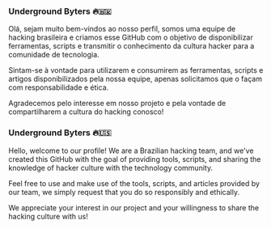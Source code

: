 ### Underground Byters 🔥🇧🇷
Olá, sejam muito bem-vindos ao nosso perfil, somos uma equipe de hacking brasileira e criamos esse  GitHub com o objetivo de disponibilizar ferramentas, scripts e transmitir o conhecimento da cultura hacker para a comunidade de tecnologia.

Sintam-se à vontade para utilizarem e consumirem as ferramentas, scripts e artigos disponibilizados pela nossa equipe, apenas solicitamos que o façam com responsabilidade e ética.

Agradecemos pelo interesse em nosso projeto e pela vontade de compartilharem a cultura do hacking conosco!

### Underground Byters 🔥🇺🇸
Hello, welcome to our profile! We are a Brazilian hacking team, and we've created this GitHub with the goal of providing tools, scripts, and sharing the knowledge of hacker culture with the technology community.

Feel free to use and make use of the tools, scripts, and articles provided by our team, we simply request that you do so responsibly and ethically.

We appreciate your interest in our project and your willingness to share the hacking culture with us!
